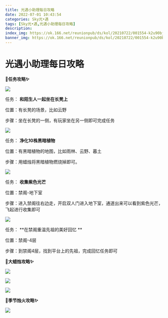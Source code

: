 ```yaml
---
title: 光遇小助理每日攻略
date: 2022-07-01 10:43:54
categories: Sky光•遇
tags: [Sky光•遇,光遇小助理每日攻略]
description: 
index_img: https://ok.166.net/reunionpub/ds/kol/20210722/001554-k2u90bj7ay.png?imageView&thumbnail=600x0&type=jpg
banner_img: https://ok.166.net/reunionpub/ds/kol/20210722/001554-k2u90bj7ay.png?imageView&thumbnail=600x0&type=jpg
---
```

# 光遇小助理每日攻略
**🎉任务攻略✨**

![](https://ok.166.net/reunionpub/ds/kol/20220628/000303-9i301df25z.png)

任务： **和陌生人一起坐在长凳上**

位置：有长凳的场景，比如云野

步骤：坐在长凳的一侧，有玩家坐在另一侧即可完成任务

  

![](https://ok.166.net/reunionpub/ds/kol/20220630/000143-snrl3cid07.png)

任务： **净化10株黑暗植物**

位置：有黑暗植物的地图，比如雨林、云野、暮土

步骤：用蜡烛将黑暗植物燃烧掉即可。

  

![](https://ok.166.net/reunionpub/ds/kol/20220701/005938-lnpgtr2jo1.png)

任务： **收集紫色光芒**

位置：禁阁-地下室

步骤：进入禁阁往右边走，开启双人门进入地下室，通道出来可以看到紫色光芒，飞起进行收集即可

  

![](https://ok.166.net/reunionpub/ds/kol/20220701/010452-kd047hrsc9.png)

任务： **在禁阁重温先祖的美好回忆  **

位置：禁阁-4层

步骤：到禁阁4层，找到平台上的先祖，完成回忆任务即可

 **🎉大蜡烛攻略✨**

![](https://ok.166.net/reunionpub/ds/kol/20220701/010144-okri9jschy.png)

![](https://ok.166.net/reunionpub/ds/kol/20220701/010058-l8z9oqbnu7.png)

![](https://ok.166.net/reunionpub/ds/kol/20220701/010032-98arei6ou7.png)

  

 **🎉季节烛火攻略✨**

![](https://ok.166.net/reunionpub/ds/kol/20220701/010408-kr35asofn2.png)

  

  

  

